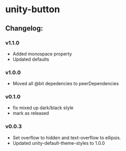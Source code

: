 # unity-button

## Changelog:

### v1.1.0
- Added monospace property
- Updated defaults

### v1.0.0
- Moved all @bit depedencies to peerDependencies

### v0.1.0
- fix mixed up dark/black style
- mark as released

### v0.0.3
- Set overflow to hidden and text-overflow to ellipsis.
- Updated unity-default-theme-styles to 1.0.0
